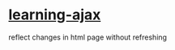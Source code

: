 # [learning-ajax](https://www.w3schools.com/xml/ajax_intro.asp)
reflect changes in html page without refreshing 
